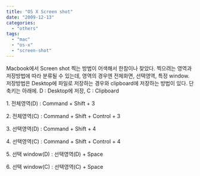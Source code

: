 ```yaml
---
title: "OS X Screen shot"
date: "2009-12-13"
categories: 
  - "others"
tags: 
  - "mac"
  - "os-x"
  - "screen-shot"
---
```


Macbook에서 Screen shot 찍는 방법이 어색해서 한참이나 찾았다. 찍으려는 영역과 저장방법에 따라 분류될 수 있는데, 영역의 경우엔 전체화면, 선택영역, 특정 window. 저장방법은 Desktop에 파일로 저장하는 경우와 clipboard에 저장하는 방법이 있다. 단축키는 아래에. D : Desktop에 저장, C : Clipboard  
  
1\. 전체영역(D) : Command + Shift + 3

2\. 전체영역(C) : Command + Shift + Control + 3

3\. 선택영역(D) : Command + Shift + 4

4\. 선택영역(C) : Command + Shift + Control + 4

5\. 선택 window(D) : 선택영역(D) + Space

6\. 선택 window(C) : 선택영역(C) + Space
